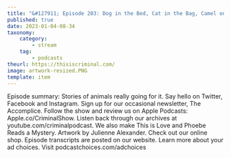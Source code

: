 ```yaml
---
title: "&#127911; Episode 203: Dog in the Bed, Cat in the Bag, Camel on the Golf Course"
published: true
date: 2023-01-04-08-34
taxonomy:
    category:
        - stream
    tag:
        - podcasts
theurl: https://thisiscriminal.com/
image: artwork-resized.PNG
template: item
---
```


Episode summary: Stories of animals really going for it. Say hello on Twitter, Facebook and Instagram. Sign up for our occasional newsletter, The Accomplice. Follow the show and review us on Apple Podcasts: Apple.co/CriminalShow. Listen back through our archives at youtube.com/criminalpodcast. We also make This is Love and Phoebe Reads a Mystery. Artwork by Julienne Alexander. Check out our online shop. Episode transcripts are posted on our website. Learn more about your ad choices. Visit podcastchoices.com/adchoices
